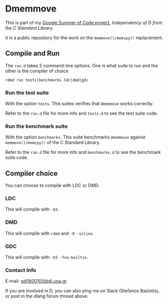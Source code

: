 # Dmemmove

This is part of my [Google Summer of Code project](https://summerofcode.withgoogle.com/organizations/6103365956665344/#5475582328963072), _Independency of D from the C Standard Library_.

It is a public repository for the work on the `memmove()/memcpy()` replacement.

## Compile and Run

The `run.d` takes 2 command-line options. One is what suite to run and the other is the compiler of choice

`rdmd run tests|benchmarks ldc|dmd|gdc`

### Run the test suite
With the option `tests`. This suites verifies that `Dmemmove` works correctly.

Refer to the `run.d` file for more info and `tests.d` to see the test suite code.

### Run the benchmark suite
With the option `benchmarks`. This suite benchmarks `Dmemmove` against `memmove()/memcpy()` of the C Standard Library.

Refer to the `run.d` file for more info and `benchmarks.d` to see the benchmark suite code.

## Compiler choice
You can choose to compile with LDC or DMD.

### LDC
This will compile with `-O3`.

### DMD
This will compile with `rdmd` and `-O -inline`.

### GDC
This will compile with `-O3 -fno-builtin`.

### Contact Info

E-mail: sdi1600105@di.uoa.gr

If you are involved in D, you can also ping me on Slack (Stefanos Baziotis), or post in the dlang forum thread above.
